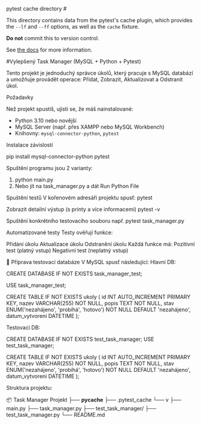 pytest cache directory #

This directory contains data from the pytest's cache plugin,
which provides the `--lf` and `--ff` options, as well as the `cache` fixture.

**Do not** commit this to version control.

See [the docs](https://docs.pytest.org/en/stable/how-to/cache.html) for more information.

#Vylepšený Task Manager (MySQL + Python + Pytest)

Tento projekt je jednoduchý správce úkolů, který pracuje s MySQL databází a umožňuje provádět operace: Přidat, Zobrazit, Aktualizovat a Odstranit úkol.



Požadavky

Než projekt spustíš, ujisti se, že máš nainstalované:

- Python 3.10 nebo novější
- MySQL Server (např. přes XAMPP nebo MySQL Workbench)
- Knihovny: `mysql-connector-python`, `pytest`



Instalace závislostí


pip install mysql-connector-python pytest


Spuštění programu jsou 2 varianty:
1. python main.py
2. Nebo jít na task_manager.py a dát Run Python File

Spuštění testů
V kořenovém adresáři projektu spusť:
pytest

Zobrazit detailní výstup (s printy a více informacemi)
pytest -v

Spuštění konkrétního testovacího souboru např.
pytest task_manager.py




Automatizované testy
Testy ověřují funkce:

Přidání úkolu
Aktualizace úkolu
Odstranění úkolu
Každá funkce má:
Pozitivní test (platný vstup)
Negativní test (neplatný vstup)

🔹 Příprava testovací databáze
V MySQL spusť následující:
Hlavní DB: 

CREATE DATABASE IF NOT EXISTS task_manager_test;

USE task_manager_test;

CREATE TABLE IF NOT EXISTS ukoly (
    id INT AUTO_INCREMENT PRIMARY KEY,
    nazev VARCHAR(255) NOT NULL,
    popis TEXT NOT NULL,
    stav ENUM('nezahájeno', 'probíhá', 'hotovo') NOT NULL DEFAULT 'nezahájeno',
    datum_vytvoreni DATETIME
);

Testovací DB:

CREATE DATABASE IF NOT EXISTS test_task_manager;
USE test_task_manager;

CREATE TABLE IF NOT EXISTS ukoly (
    id INT AUTO_INCREMENT PRIMARY KEY,
    nazev VARCHAR(255) NOT NULL,
    popis TEXT NOT NULL,
    stav ENUM('nezahájeno', 'probíhá', 'hotovo') NOT NULL DEFAULT 'nezahájeno',
    datum_vytvoreni DATETIME
);



Struktura projektu:

📦 Task Manager Projekt
├── __pycache__
├── .pytest_cache
    └── v
├── main.py
├── task_manager.py
├── test_task_manager/
├── test_task_manager.py
└── README.md
